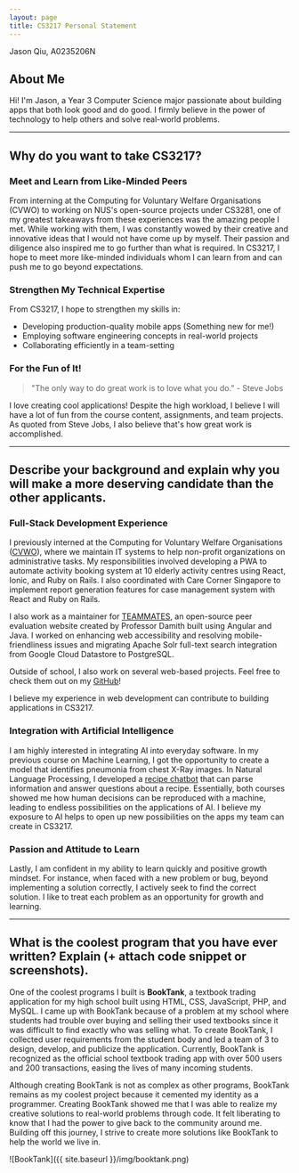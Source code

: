 ```yaml
---
layout: page
title: CS3217 Personal Statement
---
```


Jason Qiu, A0235206N

## About Me

Hi! I'm Jason, a Year 3 Computer Science major passionate about building apps that both look good and do good. I firmly believe in the power of technology to help others and solve real-world problems.

---

## Why do you want to take CS3217?

### Meet and Learn from Like-Minded Peers

From interning at the Computing for Voluntary Welfare Organisations (CVWO) to working on NUS's open-source projects under CS3281, one of my greatest takeaways from these experiences was the amazing people I met.
While working with them, I was constantly wowed by their creative and innovative ideas that I would not have come up by myself.
Their passion and diligence also inspired me to go further than what is required.
In CS3217, I hope to meet more like-minded individuals whom I can learn from and can push me to go beyond expectations.

### Strengthen My Technical Expertise

From CS3217, I hope to strengthen my skills in:

- Developing production-quality mobile apps (Something new for me!)
- Employing software engineering concepts in real-world projects
- Collaborating efficiently in a team-setting

### For the Fun of It!

> "The only way to do great work is to love what you do." - Steve Jobs

I love creating cool applications!
Despite the high workload, I believe I will have a lot of fun from the course content, assignments, and team projects.
As quoted from Steve Jobs, I also believe that's how great work is accomplished.

---

## Describe your background and explain why you will make a more deserving candidate than the other applicants.

### Full-Stack Development Experience

I previously interned at the Computing for Voluntary Welfare Organisations ([CVWO](https://www.comp.nus.edu.sg/~vwo/projects/2022-lbsa.html)), where we maintain IT systems to help non-profit organizations on administrative tasks.
My responsibilities involved developing a PWA to automate activity booking system at 10 elderly activity centres using React, Ionic, and Ruby on Rails.
I also coordinated with Care Corner Singapore to implement report generation features for case management system with React and Ruby on Rails.

I also work as a maintainer for [TEAMMATES](https://github.com/TEAMMATES/teammates), an open-source peer evaluation website created by Professor Damith built using Angular and Java.
I worked on enhancing web accessibility and resolving mobile-friendliness issues and migrating Apache Solr full-text search integration from Google Cloud Datastore to PostgreSQL.

Outside of school, I also work on several web-based projects. Feel free to check them out on my [GitHub](https://github.com/jasonqiu212)!

I believe my experience in web development can contribute to building applications in CS3217.

### Integration with Artificial Intelligence

I am highly interested in integrating AI into everyday software.
In my previous course on Machine Learning, I got the opportunity to create a model that identifies pneumonia from chest X-Ray images.
In Natural Language Processing, I developed a [recipe chatbot](https://github.com/jasonqiu212/cookbook) that can parse information and answer questions about a recipe.
Essentially, both courses showed me how human decisions can be reproduced with a machine, leading to endless possibilities on the applications of AI.
I believe my exposure to AI helps to open up new possibilities on the apps my team can create in CS3217.

### Passion and Attitude to Learn

Lastly, I am confident in my ability to learn quickly and positive growth mindset.
For instance, when faced with a new problem or bug, beyond implementing a solution correctly, I actively seek to find the correct solution.
I like to treat each problem as an opportunity for growth and learning.

---

## What is the coolest program that you have ever written? Explain (+ attach code snippet or screenshots).

One of the coolest programs I built is **BookTank**, a textbook trading application for my high school built using HTML, CSS, JavaScript, PHP, and MySQL.
I came up with BookTank because of a problem at my school where students had trouble over buying and selling their used textbooks since it was difficult to find exactly who was selling what.
To create BookTank, I collected user requirements from the student body and led a team of 3 to design, develop, and publicize the application.
Currently, BookTank is recognized as the official school textbook trading app with over 500 users and 200 transactions, easing the lives of many incoming students.

Although creating BookTank is not as complex as other programs, BookTank remains as my coolest project because it cemented my identity as a programmer.
Creating BookTank showed me that I was able to realize my creative solutions to real-world problems through code.
It felt liberating to know that I had the power to give back to the community around me.
Building off this journey, I strive to create more solutions like BookTank to help the world we live in.

![BookTank]({{ site.baseurl }}/img/booktank.png)
